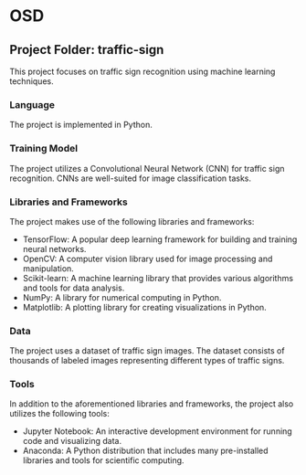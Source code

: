 # OSD

## Project Folder: traffic-sign

This project focuses on traffic sign recognition using machine learning techniques.

### Language

The project is implemented in Python.

### Training Model

The project utilizes a Convolutional Neural Network (CNN) for traffic sign recognition. CNNs are well-suited for image classification tasks.

### Libraries and Frameworks

The project makes use of the following libraries and frameworks:

- TensorFlow: A popular deep learning framework for building and training neural networks.
- OpenCV: A computer vision library used for image processing and manipulation.
- Scikit-learn: A machine learning library that provides various algorithms and tools for data analysis.
- NumPy: A library for numerical computing in Python.
- Matplotlib: A plotting library for creating visualizations in Python.

### Data

The project uses a dataset of traffic sign images. The dataset consists of thousands of labeled images representing different types of traffic signs.

### Tools

In addition to the aforementioned libraries and frameworks, the project also utilizes the following tools:

- Jupyter Notebook: An interactive development environment for running code and visualizing data.
- Anaconda: A Python distribution that includes many pre-installed libraries and tools for scientific computing.
